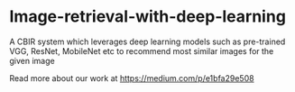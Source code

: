 # Image-retrieval-with-deep-learning
A CBIR system which leverages deep learning models such as pre-trained VGG, ResNet, MobileNet etc to recommend most similar images for the given image

Read more about our work at https://medium.com/p/e1bfa29e508
